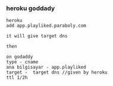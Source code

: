 ###  heroku goddady





 

```
heroku
add app.playliked.paraboly.com

it will give target dns

then

on godaddy
type - cname
ana bilgisayar - app.playliked
target -  target dns //given by heroku
ttl 1/2h
```

